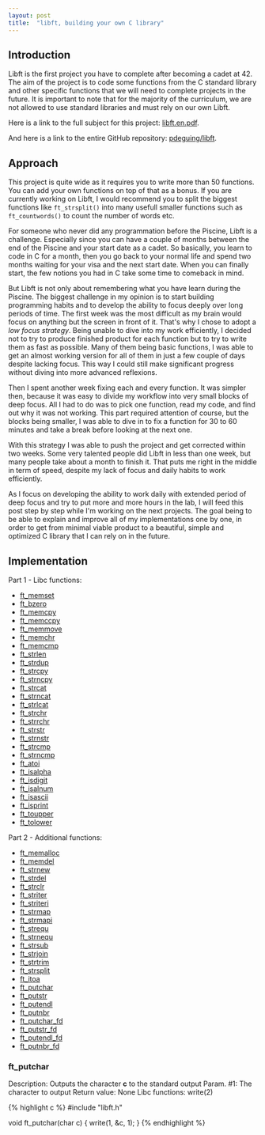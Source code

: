 ```yaml
---
layout: post
title:  "libft, building your own C library"
---
```

## Introduction

Libft is the first project you have to complete after becoming a cadet at 42. The aim of the project is to code some functions from the C standard library and other specific functions that we will need to complete projects in the future. It is important to note that for the majority of the curriculum, we are not allowed to use standard libraries and must rely on our own Libft.

Here is a link to the full subject for this project: [libft.en.pdf](https://github.com/pdeguing/libft/blob/master/libft.en.pdf).

And here is a link to the entire GitHub repository: [pdeguing/libft](https://github.com/pdeguing/libft).

## Approach

This project is quite wide as it requires you to write more than 50 functions. You can add your own functions on top of that as a bonus. If you are currently working on Libft, I would recommend you to split the biggest functions like `ft_strsplit()` into many usefull smaller functions such as `ft_countwords()` to count the number of words etc.

For someone who never did any programmation before the Piscine, Libft is a challenge. Especially since you can have a couple of months between the end of the Piscine and your start date as a cadet. So basically, you learn to code in C for a month, then you go back to your normal life and spend two months waiting for your visa and the next start date. When you can finally start, the few notions you had in C take some time to comeback in mind.

But Libft is not only about remembering what you have learn during the Piscine. The biggest challenge in my opinion is to start building programming habits and to develop the ability to focus deeply over long periods of time. The first week was the most difficult as my brain would focus on anything but the screen in front of it. That's why I chose to adopt a _low focus strategy_. Being unable to dive into my work efficiently, I decided not to try to produce finished product for each function but to try to write them as fast as possible. Many of them being basic functions, I was able to get an almost working version for all of them in just a few couple of days despite lacking focus. This way I could still make significant progress without diving into more advanced reflexions.

Then I spent another week fixing each and every function. It was simpler then, because it was easy to divide my workflow into very small blocks of deep focus. All I had to do was to pick one function, read my code, and find out why it was not working. This part required attention of course, but the blocks being smaller, I was able to dive in to fix a function for 30 to 60 minutes and take a break before looking at the next one.

With this strategy I was able to push the project and get corrected within two weeks. Some very talented people did Libft in less than one week, but many people take about a month to finish it. That puts me right in the middle in term of speed, despite my lack of focus and daily habits to work efficiently.

As I focus on developing the ability to work daily with extended period of deep focus and try to put more and more hours in the lab, I will feed this post step by step while I'm working on the next projects. The goal being to be able to explain and improve all of my implementations one by one, in order to get from minimal viable product to a beautiful, simple and optimized C library that I can rely on in the future.

## Implementation

Part 1 - Libc functions:

* [ft_memset](#ft_memset)
* [ft_bzero](#ft_bzero)
* [ft_memcpy](#ft_memcpy)
* [ft_memccpy](#ft_memccpy)
* [ft_memmove](#ft_memmove)
* [ft_memchr](#ft_memchr)
* [ft_memcmp](#ft_memcmp)
* [ft_strlen](#ft_strlen)
* [ft_strdup](#ft_strdup)
* [ft_strcpy](#ft_strcpy)
* [ft_strncpy](#ft_strncpy)
* [ft_strcat](#ft_strcat)
* [ft_strncat](#ft_strncat)
* [ft_strlcat](#ft_strlcat)
* [ft_strchr](#ft_strchr)
* [ft_strrchr](#ft_strrchr)
* [ft_strstr](#ft_strstr)
* [ft_strnstr](#ft_strnstr)
* [ft_strcmp](#ft_strcmp)
* [ft_strncmp](#ft_strncmp)
* [ft_atoi](#ft_atoi)
* [ft_isalpha](#ft_isalpha)
* [ft_isdigit](#ft_isdigit)
* [ft_isalnum](#ft_isalnum)
* [ft_isascii](#ft_isascii)
* [ft_isprint](#ft_isprint)
* [ft_toupper](#ft_toupper)
* [ft_tolower](#ft_tolower)

Part 2 - Additional functions:

* [ft_memalloc](#ft_memalloc)
* [ft_memdel](#ft_memdel)
* [ft_strnew](#ft_strnew)
* [ft_strdel](#ft_strdel)
* [ft_strclr](#ft_strclr)
* [ft_striter](#ft_striter)
* [ft_striteri](#ft_striteri)
* [ft_strmap](#ft_strmap)
* [ft_strmapi](#ft_ft_strmapi)
* [ft_strequ](#ft_strequ)
* [ft_strnequ](#ft_strnequ)
* [ft_strsub](#ft_strsub)
* [ft_strjoin](#ft_strjoin)
* [ft_strtrim](#ft_strtrim)
* [ft_strsplit](#ft_strsplit)
* [ft_itoa](#ft_itoa)
* [ft_putchar](#ft_putchar)
* [ft_putstr](#ft_putstr)
* [ft_putendl](#ft_putendl)
* [ft_putnbr](#ft_putnbr)
* [ft_putchar_fd](#ft_putchar_fd)
* [ft_putstr_fd](#ft_putstr_fd)
* [ft_putendl_fd](#ft_putendl_fd)
* [ft_putnbr_fd](#ft_putnbr_fd)

### ft_putchar

Description: Outputs the character __c__ to the standard output
Param. #1: The character to output
Return value: None
Libc functions: write(2)

{% highlight c %}
#include "libft.h"

void	ft_putchar(char c)
{
	write(1, &c, 1);
}
{% endhighlight %}
